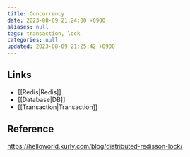 ```yaml
---
title: Concurrency
date: 2023-08-09 21:24:00 +0900
aliases: null
tags: transaction, lock
categories: null
updated: 2023-08-09 21:25:42 +0900
---
```


## Links

- [[Redis|Redis]]
- [[Database|DB]]
- [[Transaction|Transaction]]

## Reference

https://helloworld.kurly.com/blog/distributed-redisson-lock/
